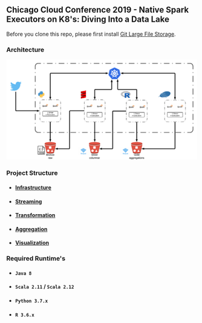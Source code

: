 ## Chicago Cloud Conference 2019 - Native Spark Executors on K8's: Diving Into a Data Lake

Before you clone this repo, please first install [Git Large File Storage](https://help.github.com/en/articles/installing-git-large-file-storage).

### Architecture
![](images/architecture.png)

### Project Structure
* #### [Infrastructure](infrastructure/README.md)

* #### [Streaming](streaming/README.md)

* #### [Transformation](transformation/README.md)

* #### [Aggregation](visualization/README.md)

* #### [Visualization](visualization/README.md)

### Required Runtime's

* #### `Java 8`

* #### `Scala 2.11` / `Scala 2.12`

* #### `Python 3.7.x`

* #### `R 3.6.x`
